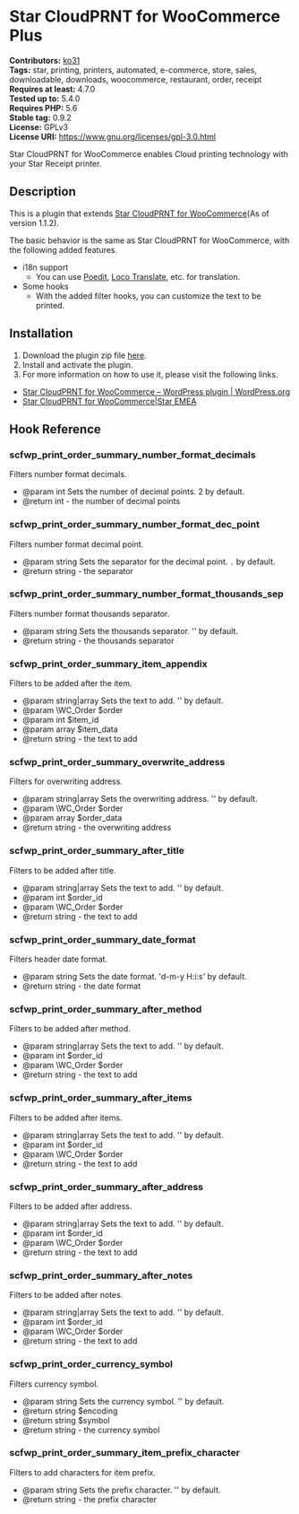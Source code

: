 # Star CloudPRNT for WooCommerce Plus #
**Contributors:** [ko31](https://profiles.wordpress.org/ko31)  
**Tags:** star, printing, printers, automated, e-commerce, store, sales, downloadable, downloads, woocommerce, restaurant, order, receipt  
**Requires at least:** 4.7.0  
**Tested up to:** 5.4.0  
**Requires PHP:** 5.6  
**Stable tag:** 0.9.2  
**License:** GPLv3  
**License URI:** https://www.gnu.org/licenses/gpl-3.0.html  

Star CloudPRNT for WooCommerce enables Cloud printing technology with your Star Receipt printer.

## Description ##

This is a plugin that extends [Star CloudPRNT for WooCommerce](https://wordpress.org/plugins/star-cloudprnt-for-woocommerce/)(As of version 1.1.2).

The basic behavior is the same as Star CloudPRNT for WooCommerce, with the following added features.

* i18n support
  * You can use [Poedit](https://poedit.net/), [Loco Translate](https://wordpress.org/plugins/loco-translate/), etc. for translation.
* Some hooks
  * With the added filter hooks, you can customize the text to be printed.

## Installation ##

1. Download the plugin zip file [here](https://github.com/ko31/star-cloudprnt-for-woocommerce-plus/releases/latest).
2. Install and activate the plugin.
3. For more information on how to use it, please visit the following links.
  * [Star CloudPRNT for WooCommerce – WordPress plugin \| WordPress\.org](https://wordpress.org/plugins/star-cloudprnt-for-woocommerce/)
  * [Star CloudPRNT for WooCommerce\|Star EMEA](https://star-emea.com/products/star-cloudprnt-for-woocommerce/)

## Hook Reference ##

### scfwp_print_order_summary_number_format_decimals ###

Filters number format decimals.

- @param int Sets the number of decimal points. 2 by default.
- @return int - the number of decimal points

### scfwp_print_order_summary_number_format_dec_point ###

Filters number format decimal point.

- @param string Sets the separator for the decimal point. `.` by default.
- @return string - the separator

### scfwp_print_order_summary_number_format_thousands_sep ###

Filters number format thousands separator.

- @param string Sets the thousands separator. '' by default.
- @return string - the thousands separator

### scfwp_print_order_summary_item_appendix ###

Filters to be added after the item.

- @param string|array Sets the text to add. '' by default.
- @param \WC_Order $order
- @param int $item_id
- @param array $item_data
- @return string - the text to add

### scfwp_print_order_summary_overwrite_address ###

Filters for overwriting address.

- @param string|array Sets the overwriting address. '' by default.
- @param \WC_Order $order
- @param array $order_data
- @return string - the overwriting address

### scfwp_print_order_summary_after_title ###

Filters to be added after title.

- @param string|array Sets the text to add. '' by default.
- @param int $order_id
- @param \WC_Order $order
- @return string - the text to add

### scfwp_print_order_summary_date_format ###

Filters header date format.

- @param string Sets the date format. 'd-m-y H:i:s' by default.
- @return string - the date format

### scfwp_print_order_summary_after_method ###

Filters to be added after method.

- @param string|array Sets the text to add. '' by default.
- @param int $order_id
- @param \WC_Order $order
- @return string - the text to add

### scfwp_print_order_summary_after_items ###

Filters to be added after items.

- @param string|array Sets the text to add. '' by default.
- @param int $order_id
- @param \WC_Order $order
- @return string - the text to add

### scfwp_print_order_summary_after_address ###

Filters to be added after address.

- @param string|array Sets the text to add. '' by default.
- @param int $order_id
- @param \WC_Order $order
- @return string - the text to add

### scfwp_print_order_summary_after_notes ###

Filters to be added after notes.

- @param string|array Sets the text to add. '' by default.
- @param int $order_id
- @param \WC_Order $order
- @return string - the text to add

### scfwp_print_order_currency_symbol ###

Filters currency symbol.

- @param string Sets the currency symbol. '' by default.
- @return string $encoding
- @return string $symbol
- @return string - the currency symbol

### scfwp_print_order_summary_item_prefix_character ###

Filters to add characters for item prefix.

- @param string Sets the prefix character. '' by default.
- @return string - the prefix character

